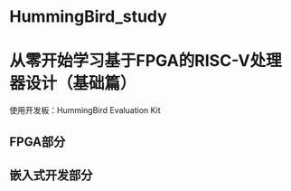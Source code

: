 # HummingBird_study

# 从零开始学习基于FPGA的RISC-V处理器设计（基础篇）

使用开发板：HummingBird Evaluation Kit

## FPGA部分



## 嵌入式开发部分
